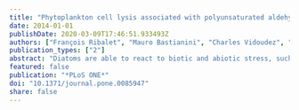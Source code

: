 ```yaml
---
title: "Phytoplankton cell lysis associated with polyunsaturated aldehyde release in the northern Adriatic Sea"
date: 2014-01-01
publishDate: 2020-03-09T17:46:51.933493Z
authors: ["François Ribalet", "Mauro Bastianini", "Charles Vidoudez", "Francesco Acri", "John Berges", "Adrianna Ianora", "Antonio Miralto", "Georg Pohnert", "Giovanna Romano", "Thomas Wichard", "Raffaella Casotti"]
publication_types: ["2"]
abstract: "Diatoms are able to react to biotic and abiotic stress, such as competition, predation and unfavorable growth conditions, by producing bioactive compounds including polyunsaturated aldehydes (PUAs). PUAs have been shown to act against grazers and either enhance or inhibit the growth of different phytoplankton and bacteria both in culture and in the field. Presence of nanomolar concentrations of dissolved PUAs in seawater has been reported in the North Adriatic Sea (Mediterranean), suggesting that these compounds are released in seawater following diatom cell lysis. However, the origin of the PUAs and their effects on natural phytoplankton assemblages remain unclear. Here we present data from four oceanographic cruises that took place during diatom blooms in the northern Adriatic Sea where concentrations of particulate and dissolved PUAs were monitored along with phytoplankton cell lysis. Cell lysis was positively correlated with both concentrations of particulate and dissolved PUAs (R = 0.69 and R = 0.77, respectively), supporting the hypothesis that these compounds are released by cell lysis. However, the highest concentration of dissolved PUAs (2.53 nM) was measured when cell lysis was high (0.24 d(-1)) but no known PUA-producing diatoms were detected, suggesting either that other organisms can produce PUAs or that PUA-producing enzymes retain activity extracellularly after diatom cells have lysed. Although in situ concentrations of dissolved PUAs were one to three orders of magnitude lower than those typically used in laboratory culture experiments, we argue that concentrations produced in the field could induce similar effects to those observed in culture and therefore may help shape plankton community composition and function in the oceans."
featured: false
publication: "*PLoS ONE*"
doi: "10.1371/journal.pone.0085947"
share: false
---
```


